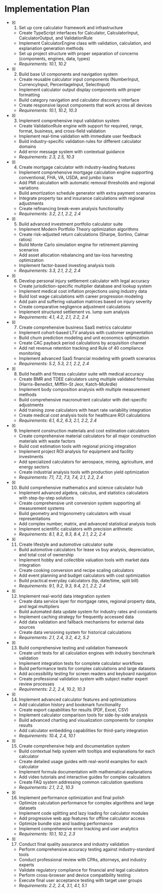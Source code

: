 # Implementation Plan

- [x] 1. Set up core calculator framework and infrastructure
  - Create TypeScript interfaces for Calculator, CalculatorInput, CalculatorOutput, and ValidationRule
  - Implement CalculatorEngine class with validation, calculation, and explanation generation methods
  - Set up project structure with proper separation of concerns (components, engines, data, types)
  - _Requirements: 10.1, 10.2_

- [x] 2. Build base UI components and navigation system
  - Create reusable calculator input components (NumberInput, CurrencyInput, PercentageInput, SelectInput)
  - Implement calculator output display components with proper formatting
  - Build category navigation and calculator discovery interface
  - Create responsive layout components that work across all devices
  - _Requirements: 10.1, 10.2, 10.3_

- [x] 3. Implement comprehensive input validation system
  - Create ValidationRule engine with support for required, range, format, business, and cross-field validation
  - Implement real-time validation with immediate user feedback
  - Build industry-specific validation rules for different calculator domains
  - Add error message system with contextual guidance
  - _Requirements: 2.3, 2.5, 10.3_

- [x] 4. Create mortgage calculator with industry-leading features
  - Implement comprehensive mortgage calculation engine supporting conventional, FHA, VA, USDA, and jumbo loans
  - Add PMI calculation with automatic removal thresholds and regional variations
  - Build amortization schedule generator with extra payment scenarios
  - Integrate property tax and insurance calculations with regional adjustments
  - Create refinancing break-even analysis functionality
  - _Requirements: 3.2, 2.1, 2.2, 2.4_

- [x] 5. Build advanced investment portfolio calculator suite
  - Implement Modern Portfolio Theory optimization algorithms
  - Create risk-adjusted return calculations (Sharpe, Sortino, Calmar ratios)
  - Build Monte Carlo simulation engine for retirement planning scenarios
  - Add asset allocation rebalancing and tax-loss harvesting optimization
  - Implement factor-based investing analysis tools
  - _Requirements: 3.3, 2.1, 2.2, 2.4_

- [x] 6. Develop personal injury settlement calculator with legal accuracy
  - Create jurisdiction-specific multiplier database and lookup system
  - Implement medical cost inflation projections using industry data
  - Build lost wage calculations with career progression modeling
  - Add pain and suffering valuation matrices based on injury severity
  - Create comparative negligence adjustment calculations
  - Implement structured settlement vs. lump sum analysis
  - _Requirements: 4.1, 4.2, 2.1, 2.2, 2.4_

- [x] 7. Create comprehensive business SaaS metrics calculator
  - Implement cohort-based LTV analysis with customer segmentation
  - Build churn prediction modeling and unit economics optimization
  - Create CAC payback period calculations by acquisition channel
  - Add net revenue retention tracking and Rule of 40 compliance monitoring
  - Implement advanced SaaS financial modeling with growth scenarios
  - _Requirements: 5.2, 5.3, 2.1, 2.2, 2.4_

- [x] 8. Build health and fitness calculator suite with medical accuracy
  - Create BMR and TDEE calculators using multiple validated formulas (Harris-Benedict, Mifflin-St Jeor, Katch-McArdle)
  - Implement body composition analysis with multiple measurement methods
  - Build comprehensive macronutrient calculator with diet-specific adjustments
  - Add training zone calculators with heart rate variability integration
  - Create medical cost analysis tools for healthcare ROI calculations
  - _Requirements: 6.1, 6.2, 6.3, 2.1, 2.2, 2.4_

- [x] 9. Implement construction materials and cost estimation calculators
  - Create comprehensive material calculators for all major construction materials with waste factors
  - Build cost estimation tools with regional pricing integration
  - Implement project ROI analysis for equipment and facility investments
  - Add specialized calculators for aerospace, mining, agriculture, and energy sectors
  - Create industrial analysis tools with production yield optimization
  - _Requirements: 7.1, 7.2, 7.3, 7.4, 2.1, 2.2, 2.4_

- [x] 10. Build comprehensive mathematics and science calculator hub
  - Implement advanced algebra, calculus, and statistics calculators with step-by-step solutions
  - Create comprehensive unit conversion system supporting all measurement systems
  - Build geometry and trigonometry calculators with visual representations
  - Add complex number, matrix, and advanced statistical analysis tools
  - Implement scientific calculators with precision arithmetic
  - _Requirements: 8.1, 8.2, 8.3, 8.4, 2.1, 2.2, 2.4_

- [x] 11. Create lifestyle and automotive calculator suite
  - Build automotive calculators for lease vs buy analysis, depreciation, and total cost of ownership
  - Implement hobby and collectible valuation tools with market data integration
  - Create cooking conversion and recipe scaling calculators
  - Add event planning and budget calculators with cost optimization
  - Build practical everyday calculators (tip, date/time, split bill)
  - _Requirements: 9.1, 9.2, 9.3, 9.4, 2.1, 2.2, 2.4_

- [x] 12. Implement real-world data integration system
  - Create data service layer for mortgage rates, regional property data, and legal multipliers
  - Build automated data update system for industry rates and constants
  - Implement caching strategy for frequently accessed data
  - Add data validation and fallback mechanisms for external data sources
  - Create data versioning system for historical calculations
  - _Requirements: 2.1, 2.4, 3.2, 4.2, 5.2_

- [x] 13. Build comprehensive testing and validation framework
  - Create unit tests for all calculation engines with industry benchmark validation
  - Implement integration tests for complete calculator workflows
  - Build performance tests for complex calculations and large datasets
  - Add accessibility testing for screen readers and keyboard navigation
  - Create professional validation system with subject matter expert review processes
  - _Requirements: 2.2, 2.4, 10.2, 10.3_

- [x] 14. Implement advanced calculator features and optimizations
  - Add calculation history and bookmark functionality
  - Create export capabilities for results (PDF, Excel, CSV)
  - Implement calculator comparison tools for side-by-side analysis
  - Build advanced charting and visualization components for complex results
  - Add calculator embedding capabilities for third-party integration
  - _Requirements: 10.4, 2.4, 10.1_

- [x] 15. Create comprehensive help and documentation system
  - Build contextual help system with tooltips and explanations for each calculator
  - Create detailed usage guides with real-world examples for each calculator
  - Implement formula documentation with mathematical explanations
  - Add video tutorials and interactive guides for complex calculators
  - Create FAQ system addressing common calculation questions
  - _Requirements: 2.1, 2.2, 10.3_

- [x] 16. Implement performance optimization and final polish
  - Optimize calculation performance for complex algorithms and large datasets
  - Implement code splitting and lazy loading for calculator modules
  - Add progressive web app features for offline calculator access
  - Optimize bundle size and loading performance
  - Implement comprehensive error tracking and user analytics
  - _Requirements: 10.1, 10.2, 2.3_

- [x] 17. Conduct final quality assurance and industry validation
  - Perform comprehensive accuracy testing against industry-standard tools
  - Conduct professional review with CPAs, attorneys, and industry experts
  - Validate regulatory compliance for financial and legal calculators
  - Perform cross-browser and device compatibility testing
  - Execute final user acceptance testing with target user groups
  - _Requirements: 2.2, 2.4, 3.1, 4.1, 5.1_